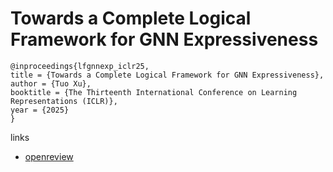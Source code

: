 # Towards a Complete Logical Framework for GNN Expressiveness

```
@inproceedings{lfgnnexp_iclr25,
title = {Towards a Complete Logical Framework for GNN Expressiveness},
author = {Tuo Xu},
booktitle = {The Thirteenth International Conference on Learning Representations (ICLR)},
year = {2025}
}
```

links
- [openreview](https://openreview.net/forum?id=pqOjj90Vwp)
